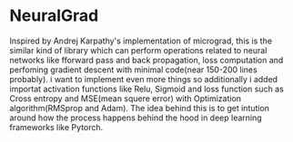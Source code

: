 # NeuralGrad
Inspired by Andrej Karpathy's implementation of micrograd, this is the similar kind of library which can perform operations related to neural networks like fforward pass and back propagation, loss computation and perfoming gradient descent with minimal code(near 150-200 lines probably). i want to implement even more things so additionally i added importat activation functions like Relu, Sigmoid and loss function such as Cross entropy and MSE(mean squere error) with Optimization algorithm(RMSprop and Adam). The idea behind this is to get intution around how the process happens behind the hood in deep learning frameworks like Pytorch. 


